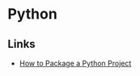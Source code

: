 # Python

## Links

- [How to Package a Python Project](https://packaging.python.org/tutorials/packaging-projects/)
